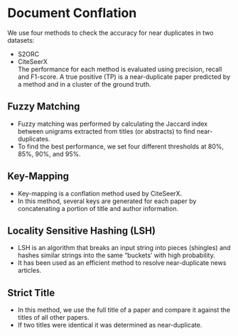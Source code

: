 # Document Conflation
We use four methods to check the accuracy for near duplicates in two datasets: 
* S2ORC
* CiteSeerX  
The performance for each method is evaluated using precision, recall and F1-score.
A true positive (TP) is a near-duplicate paper predicted by a method and in a cluster of the ground truth. 

## Fuzzy Matching
* Fuzzy matching was performed by calculating the Jaccard index between unigrams extracted from titles (or abstracts) to find near-duplicates.  
* To find the best performance, we set four different thresholds at 80%, 85%, 90%, and 95%.  

## Key-Mapping
* Key-mapping is a conflation method used by CiteSeerX.
* In this method, several keys are generated for each
paper by concatenating a portion of title and author information.  

## Locality Sensitive Hashing (LSH)
* LSH is an algorithm that breaks an input string into pieces (shingles) and hashes similar strings
into the same “buckets’ with high probability.
* It has been used as an efficient method to resolve near-duplicate news articles.  

## Strict Title
* In this method, we use the full title of a paper and compare it against the titles of all other papers.  
* If two titles were identical it was determined as near-duplicate.  
